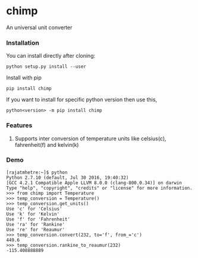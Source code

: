 # chimp
An universal unit converter

### Installation
You can install directly after cloning:
```
python setup.py install --user
```

Install with pip
```
pip install chimp
```

If you want to install for specific python version then use this,
```
python<version> -m pip install chimp
```

### Features
1. Supports inter conversion of temperature units like celsius(c), fahrenheit(f) and kelvin(k) 

### Demo
```
[rajatmhetre:~]$ python
Python 2.7.10 (default, Jul 30 2016, 19:40:32)
[GCC 4.2.1 Compatible Apple LLVM 8.0.0 (clang-800.0.34)] on darwin
Type "help", "copyright", "credits" or "license" for more information.
>>> from chimp import Temperature
>>> temp_conversion = Temperature()
>>> temp_conversion.get_units()
Use 'c' for 'Celsius'
Use 'k' for 'Kelvin'
Use 'f' for 'Fahrenheit'
Use 'ra' for 'Rankine'
Use 're' for 'Reaumur'
>>> temp_conversion.convert(232, to='f', from_='c')
449.6
>>> temp_conversion.rankine_to_reaumur(232)
-115.408888889
```




